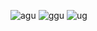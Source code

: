 ![agu](https://github.com/user-attachments/assets/2b3f135f-55a2-4c72-a5ca-991af9284b2f)
![ggu](https://github.com/user-attachments/assets/8ccb6d89-4466-48d9-96df-57c1c0d29727)
![ug](https://github.com/user-attachments/assets/833f45f5-5f9c-4135-b1ef-b73d3a1c02f3)
